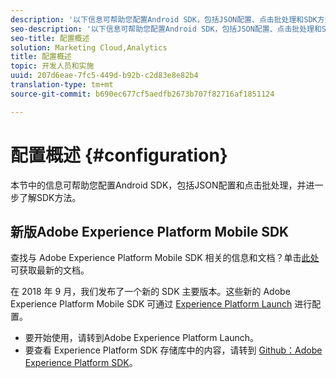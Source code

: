 ```yaml
---
description: '以下信息可帮助您配置Android SDK，包括JSON配置、点击批处理和SDK方法 '
seo-description: '以下信息可帮助您配置Android SDK，包括JSON配置、点击批处理和SDK方法 '
seo-title: 配置概述
solution: Marketing Cloud,Analytics
title: 配置概述
topic: 开发人员和实施
uuid: 207d6eae-7fc5-449d-b92b-c2d83e8e82b4
translation-type: tm+mt
source-git-commit: b690ec677cf5aedfb2673b707f82716af1851124

---
```



# 配置概述 {#configuration}

本节中的信息可帮助您配置Android SDK，包括JSON配置和点击批处理，并进一步了解SDK方法。

## 新版Adobe Experience Platform Mobile SDK

查找与 Adobe Experience Platform Mobile SDK 相关的信息和文档？单击[此处](https://aep-sdks.gitbook.io/docs/)可获取最新的文档。

在 2018 年 9 月，我们发布了一个新的 SDK 主要版本。这些新的 Adobe Experience Platform Mobile SDK 可通过 [Experience Platform Launch](https://www.adobe.com/experience-platform/launch.html) 进行配置。

* 要开始使用，请转到Adobe Experience Platform Launch。
* 要查看 Experience Platform SDK 存储库中的内容，请转到 [Github：Adobe Experience Platform SDK](https://github.com/Adobe-Marketing-Cloud/acp-sdks)。

